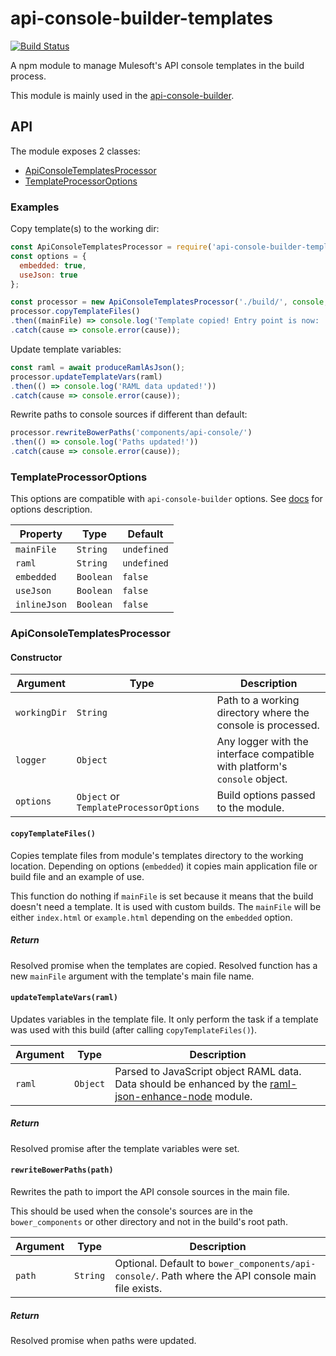 # api-console-builder-templates

[![Build Status](https://travis-ci.org/advanced-rest-client/api-console-builder-templates.svg?branch=master)](https://travis-ci.org/advanced-rest-client/api-console-builder-templates)

A npm module to manage Mulesoft's API console templates in the build process.

This module is mainly used in the [api-console-builder](https://github.com/mulesoft-labs/api-console-builder).

## API

The module exposes 2 classes:

-   [ApiConsoleTemplatesProcessor](lib/templates.js)
-   [TemplateProcessorOptions](lib/template-options.js)

### Examples

Copy template(s) to the working dir:

```javascript
const ApiConsoleTemplatesProcessor = require('api-console-builder-templates');
const options = {
  embedded: true,
  useJson: true
};

const processor = new ApiConsoleTemplatesProcessor('./build/', console, options);
processor.copyTemplateFiles()
.then((mainFile) => console.log('Template copied! Entry point is now: ', mainFile))
.catch(cause => console.error(cause));
```

Update template variables:

```javascript
const raml = await produceRamlAsJson();
processor.updateTemplateVars(raml)
.then(() => console.log('RAML data updated!'))
.catch(cause => console.error(cause));
```

Rewrite paths to console sources if different than default:

```javascript
processor.rewriteBowerPaths('components/api-console/')
.then(() => console.log('Paths updated!'))
.catch(cause => console.error(cause));
```

### TemplateProcessorOptions

This options are compatible with `api-console-builder` options. See [docs](https://github.com/mulesoft-labs/api-console-builder#options) for options description.

| Property | Type | Default |
| -------- | -------- | -------- |
| `mainFile` | `String` | `undefined` |
| `raml` | `String` | `undefined` |
| `embedded` | `Boolean` | `false` |
| `useJson` | `Boolean` | `false` |
| `inlineJson` | `Boolean` | `false` |

### ApiConsoleTemplatesProcessor

#### Constructor

| Argument | Type | Description |
| -------- | -------- | -------- |
| `workingDir` | `String` | Path to a working directory where the console is processed. |
| `logger` | `Object` | Any logger with the interface compatible with platform's `console` object. |
| `options` | `Object` or `TemplateProcessorOptions` | Build options passed to the module. |

#### `copyTemplateFiles()`

Copies template files from module's templates directory to the working location.
Depending on options (`embedded`) it copies main application file or build file and an example of use.

This function do nothing if `mainFile` is set because it means that the build doesn't need a template. It is used with custom builds.
The `mainFile` will be either `index.html` or `example.html` depending on the `embedded` option.

##### Return <Promise>

Resolved promise when the templates are copied. Resolved function has a new `mainFile` argument with the template's main file name.

#### `updateTemplateVars(raml)`

Updates variables in the template file. It only perform the task if a template was used with this build (after calling `copyTemplateFiles()`).

| Argument | Type | Description |
| -------- | -------- | -------- |
| `raml` | `Object` | Parsed to JavaScript object RAML data. Data should be enhanced by the [raml-json-enhance-node](https://github.com/mulesoft-labs/raml-json-enhance-node/) module. |

##### Return <Promise>
Resolved promise after the template variables were set.


#### `rewriteBowerPaths(path)`

Rewrites the path to import the API console sources in the main file.

This should be used when the console's sources are in the `bower_components` or other directory and not in the build's root path.

| Argument | Type | Description |
| -------- | -------- | -------- |
| `path` | `String` | Optional. Default to `bower_components/api-console/`. Path where the API console main file exists. |

##### Return <Promise>
Resolved promise when paths were updated.
